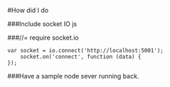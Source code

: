 #How did I do

###Include socket IO js

###//= require socket.io

    var socket = io.connect('http://localhost:5001');
    	socket.on('connect', function (data) {
    });

###Have a sample node sever running back.
